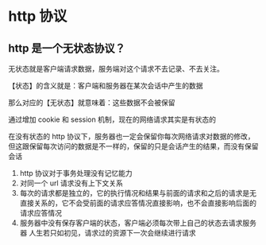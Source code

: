 # http 协议

## http 是一个无状态协议？

无状态就是客户端请求数据，服务端对这个请求不去记录、不去关注。

【状态】的含义就是：客户端和服务器在某次会话中产生的数据

那么对应的【无状态】就意味着：这些数据不会被保留

通过增加 cookie 和 session 机制，现在的网络请求其实是有状态的

在没有状态的 http 协议下，服务器也一定会保留你每次网络请求对数据的修改，但这跟保留每次访问的数据是不一样的，保留的只是会话产生的结果，而没有保留会话

1. http 协议对于事务处理没有记忆能力
2. 对同一个 url 请求没有上下文关系
3. 每次的请求都是独立的，它的执行情况和结果与前面的请求和之后的请求是无直接关系的，它不会受前面的请求应答情况直接影响，也不会直接影响后面的请求应答情况
4. 服务器中没有保存客户端的状态，客户端必须每次带上自己的状态去请求服务器
   人生若只如初见，请求过的资源下一次会继续进行请求
